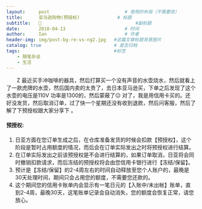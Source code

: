 ```yaml
---
layout:     post             				# 使用的布局（不需要改）
title:      亚马逊购物(预授权)          	# 标题 
subtitle:   👿 					  				#副标题
date:       2018-04-13  					# 时间
author:     Ian                  			# 作者
header-img: img/post-bg-re-vs-ng2.jpg	#这篇文章标题背景图片
catalog: true                        	# 是否归档
tags:                              		#标签
    - 随笔杂谈
    - 生活
---
```





　　Z 最近买手冲咖啡的器具，然后打算买一个没有声音的水壶烧水，然后就看上了一款虎牌的水壶，然后国内卖的太贵了，去日本亚马逊买，下单之后发现了这个水壶的电压是110V 功率是1300的，然后蒙蔽了😑 对了，我是用信用卡买的。还好没发货，然后取消订单，过了快一个星期还没有收到退款，然后问客服，然后了解了下预授权跟大家分享下   。

#### 预授权:

1. 日亚方面在您订单生成之后，在仓库准备发货的时候会扣款【预授权】，这个阶段是暂时占用额度的情况，而后会在订单实际发出之时将预授权进行结算。
2. 在订单实际发出之前该预授权是不会进行结算的，如果订单取消，日亚将会同时撤销扣款请求，而后冻结的预授权将会由您信用卡银行进行【冻结/保留】。
3. 预计是【冻结/保留】的2-4周左右的时间自动释放至您个人账户的，最晚是30天处理时间，期间只会占用您的额度，不需要您还款的。
4. 这个期间您的信用卡账单内会显示有一笔日元的【入账中/未出帐】账单，直到2-4周，最晚30天，这笔账单记录会自动消失，您的额度会恢复正常，请您放心。



